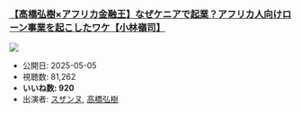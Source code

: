 ### [【高橋弘樹×アフリカ金融王】なぜケニアで起業？アフリカ人向けローン事業を起こしたワケ【小林嶺司】](https://www.youtube.com/watch?v=uleL4o4H-Ck)
[![](https://img.youtube.com/vi/uleL4o4H-Ck/sddefault.jpg)](https://www.youtube.com/watch?v=uleL4o4H-Ck)
-   公開日: 2025-05-05
-   視聴数: 81,262
-   **いいね数: 920**
-   出演者: [スザンヌ](/rehacq_fan/people/スザンヌ "wikilink"), [高橋弘樹](/rehacq_fan/people/高橋弘樹 "wikilink")
